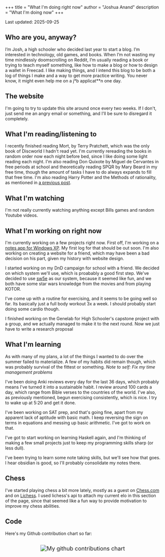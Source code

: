 +++
title = "What I'm doing right now"
author = "Joshua Anand"
description = "What I'm doing now"
+++

Last updated: 2025-09-25

## Who are you, anyway?

I’m Josh, a high schooler who decided last year to start a blog. I’m interested in technology, old games, and books. When I’m not wasting my time mindlessly doomscrolling on Reddit, I’m usually reading a book or trying to teach myself something, like how to make a blog or how to design a wallet in Freecad. I like making things, and I intend this blog to be both a log of things I make and a way to get more practice writing. You never know, it might even help me on a j*b applicat**n one day.

## The website
I'm going to try to update this site around once every two weeks. If I don't, just send me an angry email or something, and I'll be sure to disregard it completely.

## What I'm reading/listening to
I recently finished reading Mort, by Terry Pratchett, which was the only book of Discworld I hadn't read yet. I'm currently rereading the books in random order now each night before bed, since I like doing some light reading each night. I'm also reading Don Quixote by Miguel de Cervantes in free periods at school and theoretically reading SPQR by Mary Beard in my free time, though the amount of tasks I have to do always expands to fill that free time. I'm also reading Harry Potter and the Methods of rationality, as mentioned in [a previous post](/alittlebitofprocrastination).

## What I'm watching
I'm not really currently watching anything except Bills games and random Youtube videos.

## What I'm working on right now
I'm currently working on a few projects right now. First off, I'm working on a [notes app for Windows XP](/makinganotesapp1). My first log for that should be out soon. I'm also working on creating a website for a friend, which may have been a bad decision on his part, given my history with website design. 

I started working on my DnD campaign for school with a friend. We decided on which system we'll use, which is proabably a good first step. We've decided to use [sw5e](https://sw5e.com) as our system, because it seemed like fun, and we both have some star wars knowledge from the movies and from playing KOTOR.

I've come up with a routine for exercising, and it seems to be going well so far. Its basically just a full body workout 3x a week. I should probably start doing some cardio though. 

I finished working on the Genelab for High Schooler's capstone project with a group, and we actually managed to make it to the next round. Now we just have to write a research proposal

## What I'm learning

As with many of my plans, a lot of the things I wanted to do over the summer failed to materialize. A few of my habits did remain though, which was probably survival of the fittest or something. *Note to self: Fix my time management problems*

I've been doing Anki reviews every day for the last 36 days, which probably means I've turned it into a sustainable habit. I review around 100 cards a day, which range from Bible verses to the countries of the world. I've also, as previously mentioned, begun exercising consistently, which is nice. I try to wake up at 5:20 and get it done. 

I've been working on SAT prep, and that's going fine, apart from my apparent lack of aptitude with basic math. I keep reversing the sign on terms in equations and messing up basic arithmetic. I've got to work on that.

I've got to start working on learning Haskell again, and I'm thinking of making a few small projects just to keep my programming skills sharp (or less dull).

I've been trying to learn some note taking skills, but we'll see how that goes. I hear obsidian is good, so I'll probably consolidate my notes there.


## Chess
<div id="elo"></div>

I've started playing chess a bit more lately, mostly as a guest on [Chess.com](https://chess.com) and on [Lichess](https://lichess.org). I used lichess's api to attach my current elo in this section of the page, since that seemed like a fun way to provide motivation to improve my chess abilities.

## Code
Here's my Github contribution chart so far:
<br>
<br>

<center><img style = "scale: 1.3" class = "contrib-chart" src="http://ghchart.rshah.org/readabilityLOL" alt="My github contributions chart"></center>


<!-- js goes below -->

<script>
let elo_container = document.getElementById("elo")
let wca_container = document.getElementById("wca")

//curl --location 'https://raw.githubusercontent.com/robiningelbrecht/wca-rest-api/master/api/persons.json'
async function getData() {
  const url = 'https://lichess.org/api/user/JimKram';
  try {
    const response = await fetch(url);
    if (!response.ok) {
      throw new Error(`Response status: ${response.status}`);
    }

    const result = await response.json();
    return result
  } catch (error) {
    console.error(error.message);
  }
}

getData().then((promisedata) => {
  perfs = promisedata["perfs"]
  console.log(promisedata)
  elo_container.innerHTML = `
  Games played: ${perfs["bullet"]["games"]+perfs["blitz"]["games"]+perfs["rapid"]["games"]}
  <p>
  Ratings: Bullet: ${perfs["bullet"]["rating"]}, Blitz: ${perfs["blitz"]["rating"]}, Rapid: ${perfs["rapid"]["rating"]}
  `

  /*
  `
<div style="border-bottom: 3px solid #ffffff; margin-bottom: 1em;">Lichess</div>
<table>
  <tr>
    <th></th>
    <th>Bullet</th>
    <th>Blitz</th>
    <th>Rapid</th>
  </tr>
  <tr>
    <th>Games</th>
    <td>${perfs["bullet"]["games"]}</td>
    <td>${perfs["blitz"]["games"]}</td>
    <td>${perfs["rapid"]["games"]}</td>
  </tr>
  <tr>
    <th>Rating</th>
    <td>${perfs["bullet"]["rating"]}</td>
    <td>${perfs["blitz"]["rating"]}</td>
    <td>${perfs["rapid"]["rating"]}</td>
  </tr>
</table>
  `
*/
})

</script>


